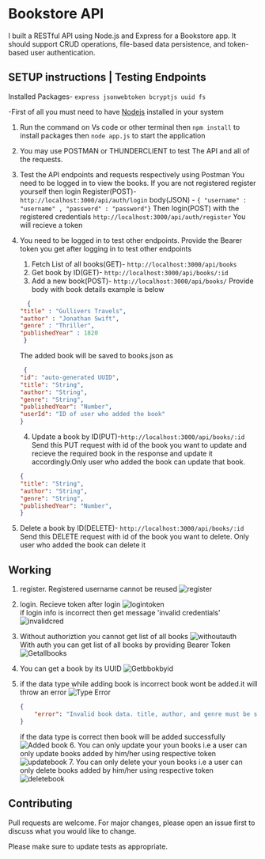 # Bookstore API

I built a RESTful API using Node.js and Express for a Bookstore app. It should support CRUD 
operations, file-based data persistence, and token-based user authentication. 

## SETUP instructions | Testing Endpoints

Installed Packages- `express jsonwebtoken bcryptjs uuid fs`

-First of all you must need to have [Nodejs](https://nodejs.org/en) installed in your system
1. Run the command on Vs code or other terminal then `npm install`  to install packages then `node app.js` to start the application
2. You may use POSTMAN or THUNDERCLIENT to test The API and all of the requests.
3. Test the API endpoints and requests respectively using Postman
   You need to be logged in to view the books.
   If you are not registered register yourself then login
   Register(POST)- `http://localhost:3000/api/auth/login`
   body(JSON) - `{ "username" : "username" , "password" : "password"}`
   Then login(POST) with the registered credentials `http://localhost:3000/api/auth/register` You will recieve a token
4. You need to be logged in to test other endpoints. Provide the Bearer
   token you get after logging in to test other endpoints

   1. Fetch List of all books(GET)- `http://localhost:3000/api/books`
   2. Get book by ID(GET)- `http://localhost:3000/api/books/:id`
   3. Add a new book(POST)- `http://localhost:3000/api/books/` 
      Provide body with book details example is below
    ```JSON
      {
    "title" : "Gullivers Travels",
    "author" : "Jonathan Swift",
    "genre" : "Thriller",
    "publishedYear" : 1820
     }
    ```
    The added book will be saved to books.json as
    ```JSON
     {
    "id": "auto-generated UUID",
    "title": "String",
    "author": "String",
    "genre": "String",
    "publishedYear": "Number",
    "userId": "ID of user who added the book"
    }
    ```

   4. Update a book by ID(PUT)-`http://localhost:3000/api/books/:id`
      Send this PUT request with id of the book you want to update and 
      recieve the required book in the response and update it accordingly.Only user who added the book can update that book.
    ``` JSON
    {
    "title": "String",
    "author": "String",
    "genre": "String",
    "publishedYear": "Number",
    }
    ```
  5. Delete a book by ID(DELETE)- `http://localhost:3000/api/books/:id`
     Send this DELETE request with id of the book you want to delete.
     Only user who added the book can delete it


## Working 

   1. register. Registered username cannot be reused
          ![register](./images/Userexists.JPG)

   2.  login. Recieve token after login
          ![logintoken](./images/logintoken.JPG)   
        if login info is incorrect then get message 'invalid credentials'
          ![invalidcred](./images/invalidcred.JPG)
   3.  Without authoriztion you cannot get list of all books
         ![withoutauth](./images/withoutauthget.JPG)       
       With auth you can get list of all books by providing Bearer Token
          ![Getallbooks](./images/withauthgetall.JPG)
   4.   You can get a book by its UUID
          ![Getbbokbyid](./images/getbookbyid.JPG)

   5.  if the data type while adding book is incorrect book wont be added.it will throw an error
          ![Type Error](./images/addbookdatatype.JPG)
        ```JSON  
        {
            "error": "Invalid book data. title, author, and genre must be strings. publishedYear must be a number."
        }
        ```
        if the data type is correct then book will be added successfully
        ![Added book](./images/addbookssuccess.JPG)
    6. You can only update your youn books i.e a user can only update books added by him/her using respective token
        ![updatebook](./images/updateownbk.JPG)
    7. You can only delete your youn books i.e a user can only delete books added by him/her using respective token
        ![deletebook](./images/deleteown.JPG)



## Contributing

Pull requests are welcome. For major changes, please open an issue first
to discuss what you would like to change.

Please make sure to update tests as appropriate.

